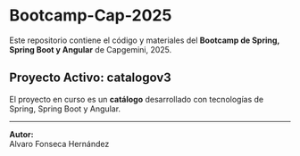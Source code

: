# Bootcamp-Cap-2025

Este repositorio contiene el código y materiales del **Bootcamp de Spring, Spring Boot y Angular** de Capgemini, 2025.

## Proyecto Activo: catalogov3

El proyecto en curso es un **catálogo** desarrollado con tecnologías de Spring, Spring Boot y Angular.

---

**Autor:**  
Alvaro Fonseca Hernández
